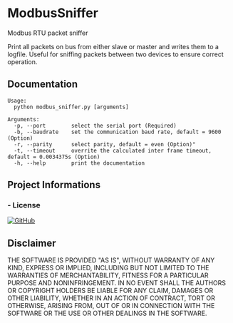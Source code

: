 ModbusSniffer
=============

Modbus RTU packet sniffer

Print all packets on bus from either slave or master and writes them to a logfile.
Useful for sniffing packets between two devices to ensure correct operation.

Documentation
-------------

```text
Usage:  
  python modbus_sniffer.py [arguments]

Arguments:  
  -p, --port        select the serial port (Required)  
  -b, --baudrate    set the communication baud rate, default = 9600 (Option)  
  -r, --parity      select parity, default = even (Option)"
  -t, --timeout     overrite the calculated inter frame timeout, default = 0.0034375s (Option)
  -h, --help        print the documentation
```

Project Informations
--------------------

### - License

[![GitHub](https://img.shields.io/github/license/ekristoffe/ModbusSniffer)](https://github.com/ekristoffe/ModbusSniffer/blob/main/LICENSE)

Disclaimer
----------

THE SOFTWARE IS PROVIDED "AS IS", WITHOUT WARRANTY OF ANY KIND, EXPRESS OR IMPLIED, INCLUDING BUT NOT LIMITED TO THE WARRANTIES OF MERCHANTABILITY, FITNESS FOR A PARTICULAR PURPOSE AND NONINFRINGEMENT.
IN NO EVENT SHALL THE AUTHORS OR COPYRIGHT HOLDERS BE LIABLE FOR ANY CLAIM, DAMAGES OR OTHER LIABILITY, WHETHER IN AN ACTION OF CONTRACT, TORT OR OTHERWISE, ARISING FROM, OUT OF OR IN CONNECTION WITH THE SOFTWARE OR THE USE OR OTHER DEALINGS IN THE SOFTWARE.
